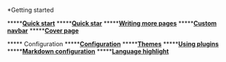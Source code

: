 *Getting started

*****[**Quick start**](**quickstart.md**)  *****[**Quick star**](**quickstart.md**)
  *****[**Writing more pages**](**more-pages.md**)
  *****[**Custom navbar**](**custom-navbar.md**)
  *****[**Cover page**](**cover.md**)

***** Configuration
  *****[**Configuration**](**configuration.md**)
  *****[**Themes**](**themes.md**)
  *****[**Using plugins**](**plugins.md**)
  *****[**Markdown configuration**](**markdown.md**)
  *****[**Language highlight**](**language-highlight.md**)
